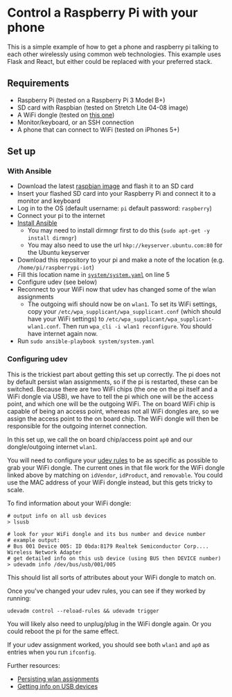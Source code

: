 # Control a Raspberry Pi with your phone
This is a simple example of how to get a phone and raspberry pi talking to each other wirelessly using common web technologies. This example uses Flask and React, but either could be replaced with your preferred stack. 

## Requirements
* Raspberry Pi (tested on a Raspberry Pi 3 Model B+)
* SD card with Raspbian (tested on Stretch Lite 04-08 image)
* A WiFi dongle (tested on [this one](https://www.adafruit.com/product/2810))
* Monitor/keyboard, or an SSH connection
* A phone that can connect to WiFi (tested on iPhones 5+)

## Set up

### With Ansible
* Download the latest [raspbian image](https://www.raspberrypi.org/downloads/raspbian/) and flash it to an SD card
* Insert your flashed SD card into your Raspberry Pi and connect it to a monitor and keyboard
* Log in to the OS (default username: `pi` default password: `raspberry`)
* Connect your pi to the internet 
* [Install Ansible](https://docs.ansible.com/ansible/latest/installation_guide/intro_installation.html#latest-releases-via-apt-debian)
  * You may need to install dirmngr first to do this (`sudo apt-get -y install dirmngr`)
  * You may also need to use the url `hkp://keyserver.ubuntu.com:80` for the Ubuntu keyserver
* Download this repository to your pi and make a note of the location (e.g. `/home/pi/raspberrypi-iot`)
* Fill this location name in [`system/system.yaml`](system/system.yaml) on line 5
* Configure udev (see below)
* Reconnect to your WiFi now that udev has changed some of the wlan assignments
  * The outgoing wifi should now be on `wlan1`. To set its WiFi settings, copy your `/etc/wpa_supplicant/wpa_supplicant.conf` (which should have your WiFi settings) to `/etc/wpa_supplicant/wpa_supplicant-wlan1.conf`. Then run `wpa_cli -i wlan1 reconfigure`. You should have internet again now.
* Run `sudo ansible-playbook system/system.yaml`


### Configuring udev
This is the trickiest part about getting this set up correctly. The pi does not by default persist wlan assignments, so if the pi is restarted, these can be switched. Because there are two WiFi chips (the one on the pi itself and a WiFi dongle via USB), we have to tell the pi which one will be the access point, and which one will be the outgoing WiFi. The on board WiFi chip is capable of being an access point, whereas not all WiFi dongles are, so we assign the access point to the on board chip. The WiFi dongle will then be responsible for the outgoing internet connection. 

In this set up, we call the on board chip/access point `ap0` and our dongle/outgoing internet `wlan1`.

You will need to configure your [udev rules](system/etc/udev/rules.d/72-wifi.rules) to be as specific as possible to grab your WiFi dongle. The current ones in that file work for the WiFi dongle linked above by matching on `idVendor`, `idProduct`, and `removable`. You could use the MAC address of your WiFi dongle instead, but this gets tricky to scale.

To find information about your WiFi dongle:
```
# output info on all usb devices
> lsusb

# look for your WiFi dongle and its bus number and device number
# example output:
# Bus 001 Device 005: ID 0bda:8179 Realtek Semiconductor Corp.... Wireless Network Adapter
# get detailed info on this usb device (using BUS then DEVICE number)
> udevadm info /dev/bus/usb/001/005
```
This should list all sorts of attributes about your WiFi dongle to match on.

Once you've changed your udev rules, you can see if they worked by running:
```
udevadm control --reload-rules && udevadm trigger
```
You will likely also need to unplug/plug in the WiFi dongle again. Or you could reboot the pi for the same effect.

If your udev assignment worked, you should see both `wlan1` and `ap0` as entries when you run `ifconfig`.

Further resources:
* [Persisting wlan assignments](https://www.raspberrypi.org/forums/viewtopic.php?f=29&t=55527)
* [Getting info on USB devices](https://unix.stackexchange.com/questions/271878/is-it-possible-to-get-the-devtype-of-a-usb-wifi-device)
